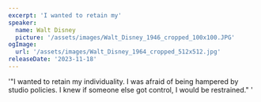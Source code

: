 ```yaml
---
excerpt: 'I wanted to retain my'
speaker:
  name: Walt Disney
  picture: '/assets/images/Walt_Disney_1946_cropped_100x100.JPG'
ogImage:
  url: '/assets/images/Walt_Disney_1964_cropped_512x512.jpg'
releaseDate: '2023-11-18'
---
```


'"I wanted to retain my individuality. I was afraid of being hampered by studio policies. I knew if someone else got control, I would be restrained."'
